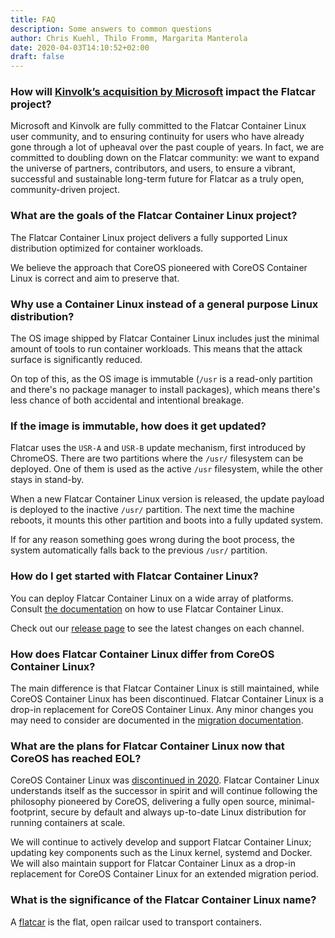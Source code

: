 ```yaml
---
title: FAQ
description: Some answers to common questions
author: Chris Kuehl, Thilo Fromm, Margarita Manterola
date: 2020-04-03T14:10:52+02:00
draft: false
---
```


### How will [Kinvolk’s acquisition by Microsoft](https://kinvolk.io/blog/2021/04/microsoft-acquires-kinvolk/) impact the Flatcar project?

Microsoft and Kinvolk are fully committed to the Flatcar Container Linux user community, and to ensuring continuity for users who have already gone through a lot of upheaval over the past couple of years. In fact, we are committed to doubling down on the Flatcar community: we want to expand the universe of partners, contributors, and users, to ensure a vibrant, successful and sustainable long-term future for Flatcar as a truly open, community-driven project.

### What are the goals of the Flatcar Container Linux project?

The Flatcar Container Linux project delivers a fully supported Linux distribution optimized for container workloads.

We believe the approach that CoreOS pioneered with CoreOS Container Linux is correct and aim to preserve that.

### Why use a Container Linux instead of a general purpose Linux distribution?

The OS image shipped by Flatcar Container Linux includes just the minimal amount of tools to run container workloads. This means that the attack surface is significantly reduced.

On top of this, as the OS image is immutable (`/usr` is a read-only partition and there's no package manager to install packages), which means there's less chance of both accidental and intentional breakage.

### If the image is immutable, how does it get updated?

Flatcar uses the `USR-A` and `USR-B` update mechanism, first introduced by ChromeOS. There are two partitions where the `/usr/` filesystem can be deployed. One of them is used as the active `/usr` filesystem, while the other stays in stand-by.

When a new Flatcar Container Linux version is released, the update payload is deployed to the inactive `/usr/` partition. The next time the machine reboots, it mounts this other partition and boots into a fully updated system.

If for any reason something goes wrong during the boot process, the system automatically falls back to the previous `/usr/` partition.

### How do I get started with Flatcar Container Linux?

You can deploy Flatcar Container Linux on a wide array of platforms. Consult [the documentation](https://kinvolk.io/docs/flatcar-container-linux) on how to use Flatcar Container Linux.

Check out our [release page](https://kinvolk.io/flatcar-container-linux/releases/) to see the latest changes on each channel.

### How does Flatcar Container Linux differ from CoreOS Container Linux?

The main difference is that Flatcar Container Linux is still maintained, while CoreOS Container Linux has been discontinued. Flatcar Container Linux is a drop-in replacement for CoreOS Container Linux. Any minor changes you may need to consider are documented in the [migration documentation](https://kinvolk.io/docs/flatcar-container-linux/latest/migrating-from-coreos/).

### What are the plans for Flatcar Container Linux now that CoreOS has reached EOL?

CoreOS Container Linux was [discontinued in 2020](https://coreos.com/os/eol/#timeline). Flatcar Container Linux understands itself as the successor in spirit and will continue following the philosophy pioneered by CoreOS, delivering a fully open source, minimal-footprint, secure by default and always up-to-date Linux distribution for running containers at scale.

We will continue to actively develop and support Flatcar Container Linux; updating key components such as the Linux kernel, systemd and Docker. We will also maintain support for Flatcar Container Linux as a drop-in replacement for CoreOS Container Linux for an extended migration period.

### What is the significance of the Flatcar Container Linux name?

A [flatcar](https://en.wikipedia.org/wiki/Flatcar) is the flat, open railcar used to transport containers.
